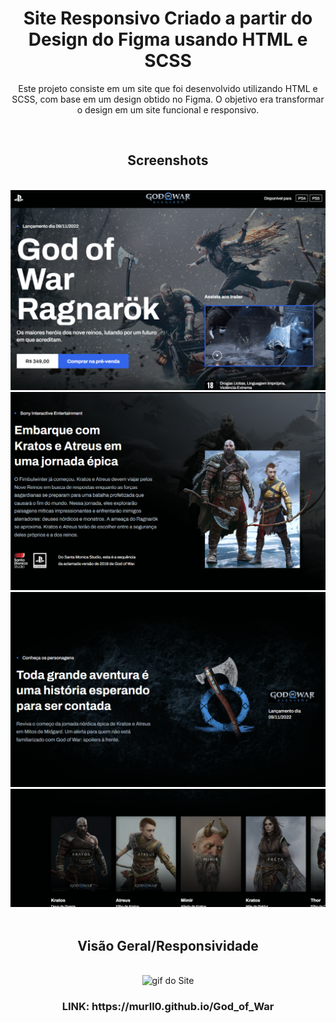 
<h1 align="center">Site Responsivo Criado a partir do Design do Figma usando HTML e SCSS</h1>

<p align="center">Este projeto consiste em um site que foi desenvolvido utilizando HTML e SCSS, com base em um design obtido no Figma. O objetivo era transformar o design em um site funcional e responsivo.
</p>

<br>

<h2 align="center">Screenshots</h2>
<br>

<div align="center">
 <img src="https://github.com/MURlL0/Portifolio/blob/0a7db947bcc398493dbb8989df6b7c022c4799a8/Figma/God_of_War/assets/img-md/image1.png" >
</div>

<div align="center">
 <img src="https://github.com/MURlL0/Portifolio/blob/8fdf36fee31cf6ab0c19041afd96abf920ed9033/Figma/God_of_War/assets/img-md/image2.png" alt="img2">
</div>

<div align="center">
 <img src="https://github.com/MURlL0/Portifolio/blob/8fdf36fee31cf6ab0c19041afd96abf920ed9033/Figma/God_of_War/assets/img-md/image3.png" alt="img3">
</div>

<div align="center">
 <img src="https://github.com/MURlL0/Portifolio/blob/8fdf36fee31cf6ab0c19041afd96abf920ed9033/Figma/God_of_War/assets/img-md/image4.png" alt="img4">
</div>

<br>

<h2 align="center">Visão Geral/Responsividade</h2>

<br>

<div align="center">
<img src="https://github.com/MURlL0/Portifolio/blob/5cc5e3e03ae2b2e10eed717650ac41964f19229c/Figma/God_of_War/assets/img-md/giphy.gif" alt="gif do Site" width="1012"> 
</div>


<h3 align="center">LINK:
https://murll0.github.io/God_of_War
</h3>


